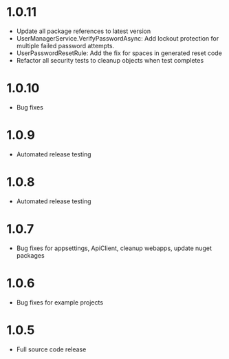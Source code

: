 # 1.0.11
- Update all package references to latest version
- UserManagerService.VerifyPasswordAsync: Add lockout protection for multiple failed password attempts.
- UserPasswordResetRule: Add the fix for spaces in generated reset code
- Refactor all security tests to cleanup objects when test completes

# 1.0.10
- Bug fixes

# 1.0.9
- Automated release testing

# 1.0.8
- Automated release testing

# 1.0.7
- Bug fixes for appsettings, ApiClient, cleanup webapps, update nuget packages

# 1.0.6
- Bug fixes for example projects

# 1.0.5
- Full source code release



